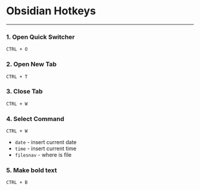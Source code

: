 # Obsidian  Hotkeys
________________________________________________________________________
### 1. Open Quick Switcher

```hotkey
CTRL + O 
```

### 2. Open New Tab
```hotkey
CTRL + T
```

### 3. Close Tab
```hotkey
CTRL + W
```

### 4. Select Command

```hotkey
CTRL + W
```
- `date` - insert current date
- `time` - insert current time 
- `filesnav`  - where is file

### 5. Make bold text

```hotkey
CTRL + B
```
